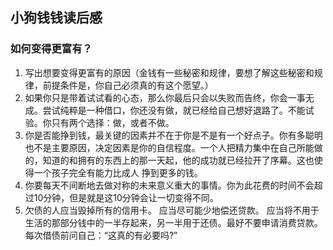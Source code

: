 ## 小狗钱钱读后感
### 如何变得更富有？
1. 写出想要变得更富有的原因（金钱有一些秘密和规律，要想了解这些秘密和规律，前提条件是，你自己必须真的有这个愿望。）
2. 如果你只是带着试试看的心态，那么你最后只会以失败而告终，你会一事无成。尝试纯粹是一种借口，你还没有做，就已经给自己想好退路了。不能试验。你只有两个选择：做，或者不做。
3. 你是否能挣到钱，最关键的因素并不在于你是不是有一个好点子。你有多聪明也不是主要原因，决定因素是你的自信程度。一个人把精力集中在自己所能做的，知道的和拥有的东西上的那一天起，他的成功就已经拉开了序幕。这也使得一个孩子完全有能力比成人 挣到更多的钱。
4. 你要每天不间断地去做对称的未来意义重大的事情。你为此花费的时间不会超过10分钟，但是就是这10分钟会让一切变得不同。
5. 欠债的人应当毁掉所有的信用卡。
应当尽可能少地偿还贷款。
应当将不用于生活的那部分钱中的一半存起来，另一半用于还债。最好不要申请消费贷款。
每次借债前问自己：“这真的有必要吗?”